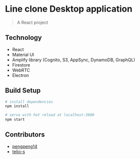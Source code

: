 # Line clone Desktop application

> A React project

## Technology
  - React
  - Material UI
  - Amplify library (Cognito, S3, AppSync, DynamoDB, GraphQL)
  - Firestore
  - WebRTC
  - Electron

## Build Setup
```bash
# install dependencies
npm install

# serve with hot reload at localhost:3000
npm start
```

## Contributors
- [pengpeng14](github.com/pengpeng14)
- [telio-s](github.com/telio-s)
